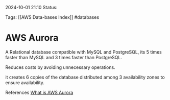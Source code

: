 2024-10-01 21:10
Status:

Tags:
[[AWS Data-bases Index]]
#databases
# AWS Aurora

 A Relational database compatible with MySQL and PostgreSQL, its 5 times faster than MySQL and 3 times faster than PostgreSQL.

Reduces costs by avoiding unnecessary operations.

it creates 6 copies of the database distributed among 3 availability zones to ensure availability.


References 
[What is AWS Aurora](https://docs.aws.amazon.com/AmazonRDS/latest/AuroraUserGuide/CHAP_AuroraOverview.html)